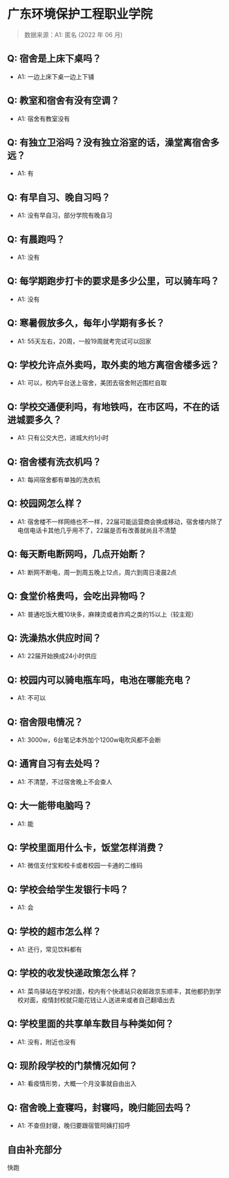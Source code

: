 # 广东环境保护工程职业学院

> 数据来源：A1: 匿名 (2022 年 06 月)

## Q: 宿舍是上床下桌吗？

- A1: 一边上床下桌一边上下铺

## Q: 教室和宿舍有没有空调？

- A1: 宿舍有教室没有

## Q: 有独立卫浴吗？没有独立浴室的话，澡堂离宿舍多远？

- A1: 有

## Q: 有早自习、晚自习吗？

- A1: 没有早自习，部分学院有晚自习

## Q: 有晨跑吗？

- A1: 没有

## Q: 每学期跑步打卡的要求是多少公里，可以骑车吗？

- A1: 没有

## Q: 寒暑假放多久，每年小学期有多长？

- A1: 55天左右，20周，一般19周就考完试可以回家

## Q: 学校允许点外卖吗，取外卖的地方离宿舍楼多远？

- A1: 可以，校内平台送上宿舍，美团去宿舍附近围栏自取

## Q: 学校交通便利吗，有地铁吗，在市区吗，不在的话进城要多久？

- A1: 只有公交大巴，进城大约1小时

## Q: 宿舍楼有洗衣机吗？

- A1: 每间宿舍都有单独的洗衣机

## Q: 校园网怎么样？

- A1: 宿舍楼不一样网络也不一样，22届可能运营商会换成移动，宿舍楼内除了电信电话卡其他几乎用不了，22届是否有改善就尚且不清楚

## Q: 每天断电断网吗，几点开始断？

- A1: 断网不断电，周一到周五晚上12点，周六到周日凌晨2点

## Q: 食堂价格贵吗，会吃出异物吗？

- A1: 普通吃饭大概10块多，麻辣烫或者炸鸡之类的15以上（较主观）

## Q: 洗澡热水供应时间？

- A1: 22届开始换成24小时供应

## Q: 校园内可以骑电瓶车吗，电池在哪能充电？

- A1: 不可以

## Q: 宿舍限电情况？

- A1: 3000w，6台笔记本外加个1200w电吹风都不会断

## Q: 通宵自习有去处吗？

- A1: 不清楚，不过宿舍晚上不会查人

## Q: 大一能带电脑吗？

- A1: 能

## Q: 学校里面用什么卡，饭堂怎样消费？

- A1: 微信支付宝和校卡或者校园一卡通的二维码

## Q: 学校会给学生发银行卡吗？

- A1: 会

## Q: 学校的超市怎么样？

- A1: 还行，常见饮料都有

## Q: 学校的收发快递政策怎么样？

- A1: 菜鸟驿站在学校对面，校内有个快递站只收邮政京东顺丰，其他都扔到学校对面，疫情封校就只能花钱让人送进来或者自己翻墙出去

## Q: 学校里面的共享单车数目与种类如何？

- A1: 没有，附近也没有

## Q: 现阶段学校的门禁情况如何？

- A1: 看疫情形势，大概一个月没事就自由出入

## Q: 宿舍晚上查寝吗，封寝吗，晚归能回去吗？

- A1: 不查但封寝，晚归要跟宿管阿姨打招呼

## 自由补充部分

快跑